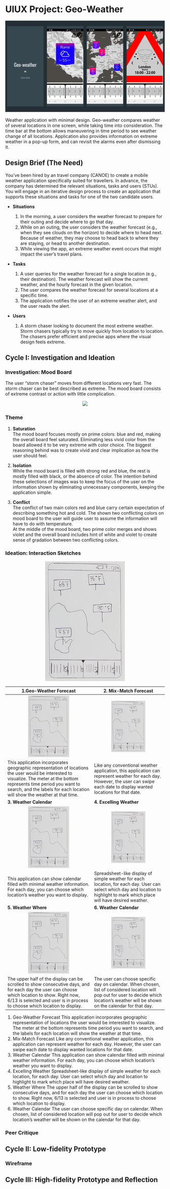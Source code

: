 # UIUX Project: Geo-Weather
<!--finished product design-->
![Screenshot](Geo-Weather.png)
  
Weather application with minimal design. Geo-weather compares weather
of several locations in one screen, while taking time into consideration. The time bar at the
bottom allows maneuvering in time period to see weather change of all locations.
Application also provides information on extreme weather in a pop-up form, and can revisit
the alarms even after dismissing it.

## Design Brief (The Need)
You’ve been hired by an travel company (CANOE) to create a mobile weather application specifically suited for travellers. In advance, the company has determined the relevant situations, tasks and users (STUs). You will engage in an iterative design process to create an application that supports these situations and tasks for one of the two candidate users.

* **Situations**
  1. In the morning, a user considers the weather forecast to prepare for their outing and decide where to go that day.
  2. While on an outing, the user considers the weather forecast (e.g., when they see clouds on the horizon) to decide where to head next. Because of weather, they may choose to head back to where they are staying, or head to another destination.
  3. While viewing the app, an extreme weather event occurs that might impact the user’s travel plans.
  
* **Tasks**
  1. A user queries for the weather forecast for a single location (e.g., their destination). The weather forecast will show the current weather, and the hourly forecast in the given location.
  2. The user compares the weather forecast for several locations at a specific time.
  3. The application notifies the user of an extreme weather alert, and the user reads the alert. 
  
* **Users**
  1. A storm chaser looking to document the most extreme weather. Storm chasers typically try to move quickly from location to location. The chasers prefer efficient and precise apps where the visual design feels extreme.
   
   
   
   
   
## Cycle I: Investigation and Ideation  
### Investigation: Mood Board
  
The user “storm chaser” moves from different locations very fast. The storm chaser can be best described as extreme. The mood board consists of extreme contrast or action with little complication.
  
<div align="center"><img src="Mood-Board.png" width=80%></div>
  
### Theme
  1. **Saturation**  
  The mood board focuses mostly on prime colors: blue and red, making the overall board feel saturated. Eliminating less vivid color from the board allowed it to be very extreme with color choice. The biggest reasoning behind was to create vivid and clear implication as how the user should feel.

  2. **Isolation**  
  While the mood board is filled with strong red and blue, the rest is mostly filled with black, or the absence of color. The intention behind these selections of images was to keep the focus of the user on the information shown by eliminating unnecessary components, keeping the application simple.

  3. **Conflict**  
  The conflict of two main colors red and blue carry certain expectation of describing something hot and cold. The shown two conflicting colors on mood board to the user will guide user to assume the information will have to do with temperature.  
  At the middle of the mood board, two prime color merges and shows violet and the overall board includes hint of white and violet to create sense of gradation between two conflicting colors.


### Ideation: Interaction Sketches  
<!--six different ui design-->
<div align="center"><img src="Initial-Interaction-Sketches-Geo-Weather-Forecast.png" width=50%></div>

| **1.Geo-Weather Forecast** | **2. Mix-Match Forecast** |
| ---------------------- | --------------------- |
| <div align="center"><img src="Initial-Interaction-Sketches-Geo-Weather-Forecast.png" width=50%></div> |  <div align="center"><img src="Initial-Interaction-Sketches-Geo-Weather-Forecast.png" width=50%></div> |
| This application incorporates geographic representation of locations the user would be interested to visualize. The meter at the bottom represents time period you want to search, and the labels for each location will show the weather at that time. | Like any conventional weather application, this application can represent weather for each day. However, the user can swipe each date to display wanted locations for that date.                                                                               |
| **3. Weather Calendar**    | **4. Excelling Weather**  |
| <div align="center"><img src="Initial-Interaction-Sketches-Geo-Weather-Forecast.png" width=50%></div> |  <div align="center"><img src="Initial-Interaction-Sketches-Geo-Weather-Forecast.png" width=50%></div> |
| This application can show calendar filled with minimal weather information. For each day, you can choose which location’s weather you want to display. | Spreadsheet-like display of simple weather for each location, for each day. User can select which day and location to highlight to mark which place will have desired weather. |
| **5. Weather Where** | **6. Weather Calendar** |
| <div align="center"><img src="Initial-Interaction-Sketches-Geo-Weather-Forecast.png" width=50%></div> |  <div align="center"><img src="Initial-Interaction-Sketches-Geo-Weather-Forecast.png" width=50%></div> |
| The upper half of the display can be scrolled to show consecutive days, and for each day the user can choose which location to show. Right now, 6/13 is selected and user is in process to choose which location to display. | The user can choose specific day on calendar. When chosen, list of considered location will pop out for user to decide which location’s weather will be shown on the calendar for that day. |
  


  1. Geo-Weather Forecast
  This application incorporates geographic representation of locations the user would be interested to visualize. The meter at the bottom represents time period you want to search, and the labels for each location will show the weather at that time.
  2. Mix-Match Forecast
  Like any conventional weather application, this application can represent weather for each day. However, the user can swipe each date to display wanted locations for that date.
  3. Weather Calendar
  This application can show calendar filled with minimal weather information. For each day, you can choose which location’s weather you want to display.
  4. Excelling Weather
  Spreadsheet-like display of simple weather for each location, for each day. User can select which day and location to highlight to mark which place will have desired weather.
  5. Weather Where
  The upper half of the display can be scrolled to show consecutive days, and for each day the user can choose which location to show. Right now, 6/13 is selected and user is in process to choose which location to display.
  6. Weather Calendar
  The user can choose specific day on calendar. When chosen, list of considered location will pop out for user to decide which location’s weather will be shown on the calendar for that day.
### Peer Critique  

## Cycle II: Low-fidelity Prototype  

### Wireframe  

## Cycle III: High-fidelity Prototype and Reflection  


<!--needs cycle 1,2,3 described-->   

<!--   
# P1 Weather travellers
Find an in-depth assignment description in the Google Doc [here](https://docs.google.com/document/d/1NkYk-5-kEvDQqUkZbKvcAOOfTQlVvTU36g0f_EcGxmA/edit?usp=sharing). 

### Index
File: `weather/templates/weather/index.html`
URL: `http://<your host IP here>:8000/weather/`

### Files to edit
* Forecast (single location) no alert: `weather/templates/weather/forecast.html`
* Forecast (single location) with alert: `weather/templates/weather/forecast-alert.html`
* Comparison across locations no alert: `weather/templates/weather/comparison.html`
* Comparison across locations with alert: `weather/templates/weather/comparison-alert.html`
* CSS for styling: `weather/static/weather/css/style.css`

### URLs to access
* Index: `http://<your host IP here>:8000/weather/`
* Forecast (single location) no alert: `weather/templates/weather/forecast/`
* Forecast (single location) with alert: `weather/templates/weather/forecast/alert/`
* Comparison across locations no alert: `weather/templates/weather/comparison/`
* Comparison across locations with alert: `weather/templates/weather/comparison/alert/`
-->
